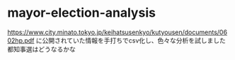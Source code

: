 # mayor-election-analysis

https://www.city.minato.tokyo.jp/keihatsusenkyo/kutyousen/documents/0602hp.pdf
に公開されていた情報を手打ちでcsv化し、色々な分析を試しました<br>
都知事選はどうなるかな
